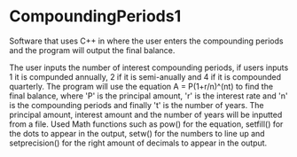 # CompoundingPeriods1
Software that uses C++ in where the user enters the compounding periods and the program will output the final balance.

The user inputs the number of interest compounding periods, if users inputs 1 it is compunded annually, 2 if it is semi-anually and 4 if it is compounded quarterly. The program will use the equation A = P(1+r/n)^(nt) to find the final balance, where 'P' is the principal amount, 'r' is the interest rate and 'n' is the compounding periods and finally 't' is the number of years. The principal amount, interest amount and the number of years will be inputted from a file.
Used Math functions such as pow() for the equation, setfill() for the dots to appear in the output, setw() for the numbers to line up and setprecision() for the right amount of decimals to appear in the output.

